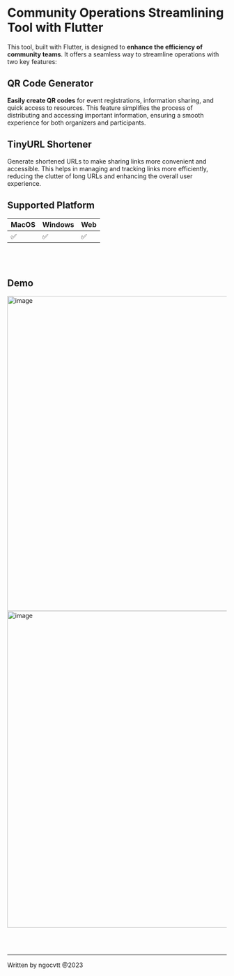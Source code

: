# Community Operations Streamlining Tool with Flutter

This tool, built with Flutter, is designed to **enhance the efficiency of community teams**. It offers a seamless way to streamline operations with two key features:


## QR Code Generator

**Easily create QR codes** for event registrations, information sharing, and quick access to resources. This feature simplifies the process of distributing and accessing important information, ensuring a smooth experience for both organizers and participants.

## TinyURL Shortener

Generate shortened URLs to make sharing links more convenient and accessible. This helps in managing and tracking links more efficiently, reducing the clutter of long URLs and enhancing the overall user experience.


## Supported Platform

| MacOS | Windows | Web|
|--|--|--|
 ✅|✅|✅| 

<br><br>
## Demo

<img width="724" alt="image" src="https://github.com/ngocvtt/op-tool/assets/78333298/25de767d-def0-4d94-a5c2-4dd313ce2fa8">
<img width="728" alt="image" src="https://github.com/ngocvtt/op-tool/assets/78333298/cd1a72ed-c909-4944-8f50-48bbd5456e81">


<br><br>
<hr>

Written by ngocvtt @2023
